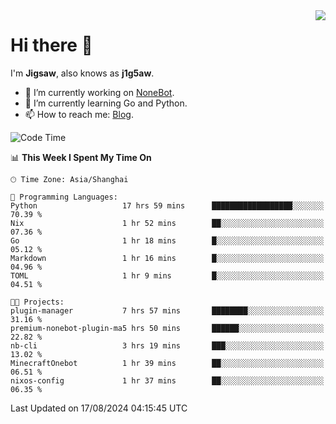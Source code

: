 <a href="#">
  <img align="right" src="https://github-readme-stats.vercel.app/api?username=j1g5awi&count_private=true&show_icons=true&title_color=80070B&text_color=B3B3B3&bg_color=212121&icon_color=80070B" />
</a>

# Hi there 👋

I'm **Jigsaw**, also knows as **j1g5aw**.

- 🔭 I’m currently working on [NoneBot](https://github.com/nonebot).
- 🌱 I’m currently learning Go and Python.
- 📫 How to reach me: [Blog](https://blog.maddestroyer.xyz/).

<!--START_SECTION:waka-->
![Code Time](http://img.shields.io/badge/Code%20Time-1%2C639%20hrs%2023%20mins-blue)

📊 **This Week I Spent My Time On** 

```text
🕑︎ Time Zone: Asia/Shanghai

💬 Programming Languages: 
Python                   17 hrs 59 mins      ██████████████████░░░░░░░   70.39 % 
Nix                      1 hr 52 mins        ██░░░░░░░░░░░░░░░░░░░░░░░   07.36 % 
Go                       1 hr 18 mins        █░░░░░░░░░░░░░░░░░░░░░░░░   05.12 % 
Markdown                 1 hr 16 mins        █░░░░░░░░░░░░░░░░░░░░░░░░   04.96 % 
TOML                     1 hr 9 mins         █░░░░░░░░░░░░░░░░░░░░░░░░   04.51 % 

🐱‍💻 Projects: 
plugin-manager           7 hrs 57 mins       ████████░░░░░░░░░░░░░░░░░   31.16 % 
premium-nonebot-plugin-ma5 hrs 50 mins       ██████░░░░░░░░░░░░░░░░░░░   22.82 % 
nb-cli                   3 hrs 19 mins       ███░░░░░░░░░░░░░░░░░░░░░░   13.02 % 
MinecraftOnebot          1 hr 39 mins        ██░░░░░░░░░░░░░░░░░░░░░░░   06.51 % 
nixos-config             1 hr 37 mins        ██░░░░░░░░░░░░░░░░░░░░░░░   06.35 % 
```


 Last Updated on 17/08/2024 04:15:45 UTC
<!--END_SECTION:waka-->
